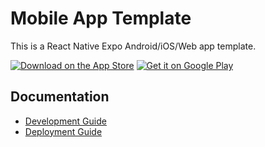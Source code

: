 # Mobile App Template

This is a React Native Expo Android/iOS/Web app template.

[![Download on the App Store](https://img.shields.io/badge/Download_on_the-App_Store-black?style=for-the-badge&logo=apple&logoColor=white)](https://apps.apple.com)
[![Get it on Google Play](https://img.shields.io/badge/Get_it_on-Google_Play-green?style=for-the-badge&logo=google-play&logoColor=white)](https://play.google.com)

## Documentation

- [Development Guide](docs/development.md)
- [Deployment Guide](docs/deployment.md)

